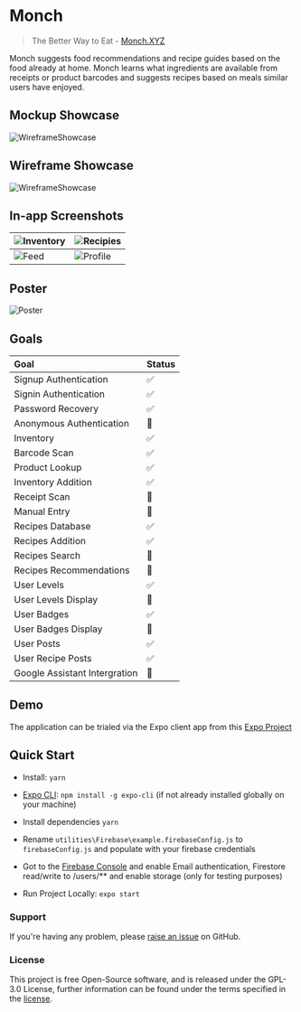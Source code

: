 
# Monch
>The Better Way to Eat - [Monch.XYZ](https://monch.XYZ)

Monch suggests food recommendations and recipe guides based on the food already at home. Monch learns what ingredients are available from receipts or product barcodes and suggests recipes based on meals similar users have enjoyed.

## Mockup Showcase
![WireframeShowcase](https://user-images.githubusercontent.com/3743776/81346934-1e4b0480-90b3-11ea-937f-4c413065a9cb.jpg)


## Wireframe Showcase
![WireframeShowcase](https://user-images.githubusercontent.com/3743776/81346941-2014c800-90b3-11ea-8756-2695c5041c3e.jpg)


## In-app Screenshots

| ![Inventory](https://user-images.githubusercontent.com/3743776/80280907-314af580-86ff-11ea-8c72-4481aa4f0999.png) | ![Recipies](https://user-images.githubusercontent.com/3743776/81347529-40915200-90b4-11ea-910b-25c49416dbfb.png) |
| ------------- | ------------- |
| ![Feed](https://user-images.githubusercontent.com/3743776/80280905-2ee89b80-86ff-11ea-959b-dba95b35cda4.png)  | ![Profile](https://user-images.githubusercontent.com/3743776/80280899-27c18d80-86ff-11ea-96fb-ccb2451a89df.png)  |


## Poster
![Poster](https://user-images.githubusercontent.com/3743776/81348255-af22df80-90b5-11ea-8728-c40e53c1145f.jpg)

## Goals

Goal | Status
:------------ | :------------ |
Signup Authentication | :white_check_mark:
Signin Authentication | :white_check_mark:
Password Recovery | :white_check_mark:
Anonymous Authentication | :black_square_button:
Inventory | :white_check_mark:
Barcode Scan | :white_check_mark:
Product Lookup | :white_check_mark:
Inventory Addition | :white_check_mark:
Receipt Scan | :black_square_button:
Manual Entry | :black_square_button:
Recipes Database | :white_check_mark:
Recipes Addition | :white_check_mark:
Recipes Search | :black_square_button:
Recipes  Recommendations | :black_square_button:
User Levels | :white_check_mark:
User Levels Display | :black_square_button:
User Badges | :white_check_mark:
User Badges Display | :black_square_button:
User Posts | :white_check_mark:
User Recipe Posts | :white_check_mark:
Google Assistant Intergration | :black_square_button:

## Demo
The application can be trialed via the Expo client app from this [Expo Project](https://expo.io/@mrtimcakes/Monch)


## Quick Start

- Install: `yarn`

- [Expo CLI](https://docs.expo.io/versions/latest/workflow/expo-cli/): `npm install -g expo-cli` (if not already installed globally on your machine)

- Install dependencies `yarn`

- Rename `utilities\Firebase\example.firebaseConfig.js` to `firebaseConfig.js` and populate with your firebase credentials

- Got to the [Firebase Console](https://console.firebase.google.com/) and enable Email authentication, Firestore read/write to /users/** and enable storage (only for testing purposes)

- Run Project Locally: `expo start`






### Support

If you're having any problem, please [raise an issue](https://github.com/MrTimcakes/Monch-Native/issues/new) on GitHub.






### License

This project is free Open-Source software, and is released under the GPL-3.0 License, further information can be found under the terms specified in the [license](https://github.com/MrTimcakes/Monch-Native/blob/master/LICENSE).
